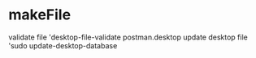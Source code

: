 # makeFile
validate file
'desktop-file-validate postman.desktop
update desktop file
'sudo update-desktop-database
